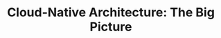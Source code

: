 ---
title: "Cloud-Native Architecture: The Big Picture"
type: [Technical, Pluralsight]
image: /assets/awards/cloud-native-architecture-the-big-picture.png
layout: award
---